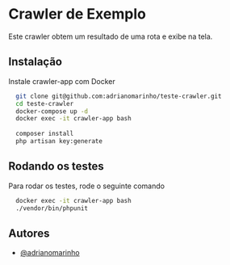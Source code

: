 
# Crawler de Exemplo

Este crawler obtem um resultado de uma rota e exibe na tela.



## Instalação

Instale crawler-app com Docker

```bash
  git clone git@github.com:adrianomarinho/teste-crawler.git
  cd teste-crawler
  docker-compose up -d
  docker exec -it crawler-app bash
  
  composer install
  php artisan key:generate
```


    
## Rodando os testes

Para rodar os testes, rode o seguinte comando

```bash
  docker exec -it crawler-app bash
  ./vendor/bin/phpunit
```


## Autores

- [@adrianomarinho](https://www.github.com/adrianomarinho)

